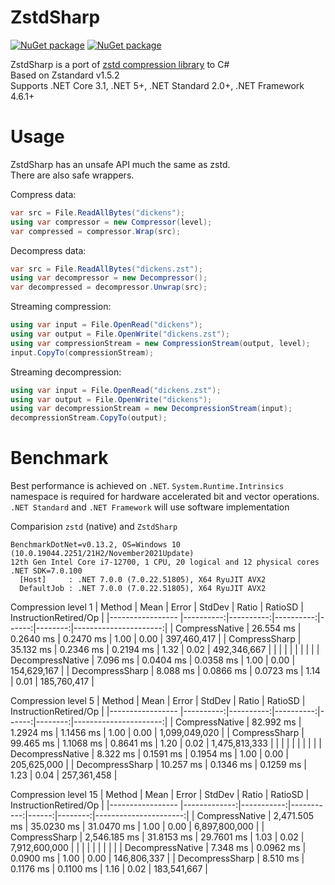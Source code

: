 # ZstdSharp

[![NuGet package](https://img.shields.io/nuget/v/ZstdSharp.Port.svg?logo=NuGet)](https://www.nuget.org/packages/ZstdSharp.Port)
[![NuGet package](https://img.shields.io/nuget/dt/ZstdSharp.Port?logo=NuGet)](https://www.nuget.org/packages/ZstdSharp.Port)

ZstdSharp is a port of [zstd compression library](https://github.com/facebook/zstd) to С#  
Based on Zstandard v1.5.2  
Supports .NET Core 3.1, .NET 5+, .NET Standard 2.0+, .NET Framework 4.6.1+

# Usage  

ZstdSharp has an unsafe API much the same as zstd.  
There are also safe wrappers.

Compress data:
```c#
var src = File.ReadAllBytes("dickens");
using var compressor = new Compressor(level);
var compressed = compressor.Wrap(src);
```

Decompress data:
```c#
var src = File.ReadAllBytes("dickens.zst");
using var decompressor = new Decompressor();
var decompressed = decompressor.Unwrap(src);
```

Streaming compression:
```c#
using var input = File.OpenRead("dickens");
using var output = File.OpenWrite("dickens.zst");
using var compressionStream = new CompressionStream(output, level);
input.CopyTo(compressionStream);
```

Streaming decompression:
```c#
using var input = File.OpenRead("dickens.zst");
using var output = File.OpenWrite("dickens");
using var decompressionStream = new DecompressionStream(input);
decompressionStream.CopyTo(output);
```


# Benchmark

Best performance is achieved on `.NET`. `System.Runtime.Intrinsics` namespace is required for hardware accelerated bit and vector operations. `.NET Standard` and `.NET Framework` will use software implementation

Comparision `zstd` (native) and `ZstdSharp`  
```
BenchmarkDotNet=v0.13.2, OS=Windows 10 (10.0.19044.2251/21H2/November2021Update)
12th Gen Intel Core i7-12700, 1 CPU, 20 logical and 12 physical cores
.NET SDK=7.0.100
  [Host]     : .NET 7.0.0 (7.0.22.51805), X64 RyuJIT AVX2
  DefaultJob : .NET 7.0.0 (7.0.22.51805), X64 RyuJIT AVX2
```

Compression level 1
|           Method |      Mean |     Error |    StdDev | Ratio | RatioSD | InstructionRetired/Op |
|----------------- |----------:|----------:|----------:|------:|--------:|----------------------:|
|   CompressNative | 26.554 ms | 0.2640 ms | 0.2470 ms |  1.00 |    0.00 |           397,460,417 |
|    CompressSharp | 35.132 ms | 0.2346 ms | 0.2194 ms |  1.32 |    0.02 |           492,346,667 |
|                  |           |           |           |       |         |                       |
| DecompressNative |  7.096 ms | 0.0404 ms | 0.0358 ms |  1.00 |    0.00 |           154,629,167 |
|  DecompressSharp |  8.088 ms | 0.0866 ms | 0.0723 ms |  1.14 |    0.01 |           185,760,417 |


Compression level 5
|           Method |      Mean |     Error |    StdDev | Ratio | RatioSD | InstructionRetired/Op |
|----------------- |----------:|----------:|----------:|------:|--------:|----------------------:|
|   CompressNative | 82.992 ms | 1.2924 ms | 1.1456 ms |  1.00 |    0.00 |         1,099,049,020 |
|    CompressSharp | 99.465 ms | 1.1068 ms | 0.8641 ms |  1.20 |    0.02 |         1,475,813,333 |
|                  |           |           |           |       |         |                       |
| DecompressNative |  8.322 ms | 0.1591 ms | 0.1954 ms |  1.00 |    0.00 |           205,625,000 |
|  DecompressSharp | 10.257 ms | 0.1346 ms | 0.1259 ms |  1.23 |    0.04 |           257,361,458 |


Compression level 15
|           Method |         Mean |      Error |     StdDev | Ratio | RatioSD | InstructionRetired/Op |
|----------------- |-------------:|-----------:|-----------:|------:|--------:|----------------------:|
|   CompressNative | 2,471.505 ms | 35.0230 ms | 31.0470 ms |  1.00 |    0.00 |         6,897,800,000 |
|    CompressSharp | 2,546.185 ms | 31.8153 ms | 29.7601 ms |  1.03 |    0.02 |         7,912,600,000 |
|                  |              |            |            |       |         |                       |
| DecompressNative |     7.348 ms |  0.0962 ms |  0.0900 ms |  1.00 |    0.00 |           146,806,337 |
|  DecompressSharp |     8.510 ms |  0.1176 ms |  0.1100 ms |  1.16 |    0.02 |           183,541,667 |
